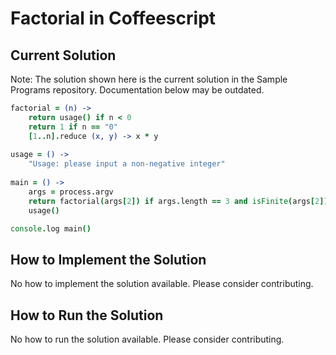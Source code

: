 # Factorial in Coffeescript

## Current Solution

Note: The solution shown here is the current solution in the Sample Programs repository. Documentation below may be outdated.

```Coffeescript
factorial = (n) ->
    return usage() if n < 0
    return 1 if n == "0"
    [1..n].reduce (x, y) -> x * y
    
usage = () ->
    "Usage: please input a non-negative integer"
    
main = () ->
    args = process.argv
    return factorial(args[2]) if args.length == 3 and isFinite(args[2]) and args[2] != ""
    usage()

console.log main()

```

## How to Implement the Solution

No how to implement the solution available. Please consider contributing.

## How to Run the Solution

No how to run the solution available. Please consider contributing.